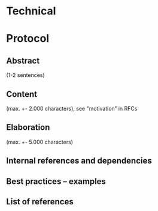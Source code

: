 # Technical

# Protocol

## Abstract 
(1-2 sentences)
    
## Content 
(max. +- 2.000 characters), see "motivation” in RFCs
    
## Elaboration  
(max. +- 5.000 characters)
    
## Internal references and dependencies 
    
## Best practices – examples 
    
## List of references